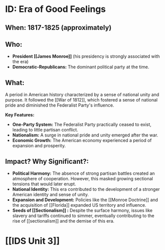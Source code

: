 # ID: Era of Good Feelings
## When: 1817-1825 (approximately)
## Who: 
* **President [[James Monroe]]** (his presidency is strongly associated with the era)
* **Democratic-Republicans:** The dominant political party at the time.

## What: 
A period in American history characterized by a sense of national unity and purpose. It followed the [[War of 1812]], which fostered a sense of national pride and diminished the Federalist Party's influence. 

**Key Features:**
* **One-Party System:** The Federalist Party practically ceased to exist, leading to little partisan conflict.
* **Nationalism:** A surge in national pride and unity emerged after the war.
* **Economic Growth:** The American economy experienced a period of expansion and prosperity. 

## Impact? Why Significant?: 
* **Political Harmony:** The absence of strong partisan battles created an atmosphere of cooperation. However, this masked growing sectional tensions that would later erupt.
* **National Identity:** This era contributed to the development of a stronger American identity and sense of unity.
* **Expansion and Development:**  Policies like the [[Monroe Doctrine]] and the acquisition of [[Florida]] expanded US territory and influence.
* **Seeds of  [[Sectionalism]] :** Despite the surface harmony, issues like slavery and tariffs continued to simmer, eventually contributing to the rise of [[sectionalism]] and the demise of this era. 

# [[IDS Unit 3]]